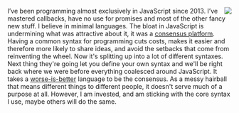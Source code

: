 <img src="http://scripting.com/images/2020/05/19/fortuneCookie.png" border="0" align="right">I’ve been programming almost exclusively in JavaScript since 2013. I’ve mastered callbacks, have no use for promises and most of the other fancy new stuff. I believe in minimal languages. The bloat in JavaScript is undermining what was attractive about it, it was a <a href="http://scripting.com/davenet/1995/08/22/chinesehouseholdrevisited.html#5">consensus platform</a>. Having a common syntax for programming cuts costs, makes it easier and therefore more likely to share ideas, and avoid the setbacks that come from reinventing the wheel. Now it's splitting up into a lot of different syntaxes. Next thing they're going let you define your own syntax and we'll be right back where we were before everything coalesced around JavaScript. It takes a <a href="https://en.wikipedia.org/wiki/Worse_is_better">worse-is-better</a> language to be the consensus. As a messy hairball that means different things to different people, it doesn't serve much of a purpose at all. However, I am invested, and am sticking with the core syntax I use, maybe others will do the same. 
